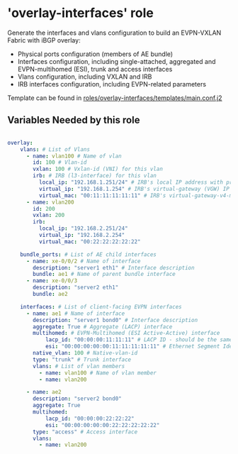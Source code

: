 
# 'overlay-interfaces' role

Generate the interfaces and vlans configuration to build an EVPN-VXLAN Fabric with iBGP overlay:
 - Physical ports configuration (members of AE bundle)
 - Interfaces configuration, including single-attached, aggregated and EVPN-multihomed (ESI), trunk and access interfaces
 - Vlans configuration, including VXLAN and IRB
 - IRB interfaces configuration, including EVPN-related parameters

Template can be found in [roles/overlay-interfaces/templates/main.conf.j2 ](templates/main.conf.j2)

## Variables Needed by this role

```yaml

overlay:
    vlans: # List of Vlans
      - name: vlan100 # Name of vlan
        id: 100 # Vlan-id
        vxlan: 100 # Vxlan-id (VNI) for this vlan
        irb: # IRB (l3-interface) for this vlan
          local_ip: "192.168.1.251/24" # IRB's local IP address with prefix length
          virtual_ip: "192.168.1.254" # IRB's virtual-gateway (VGW) IP address
          virtual_mac: "00:11:11:11:11:11" # IRB's virtual-gateway-v4-mac
      - name: vlan200
        id: 200
        vxlan: 200
        irb:
          local_ip: "192.168.2.251/24"
          virtual_ip: "192.168.2.254"
          virtual_mac: "00:22:22:22:22:22"

    bundle_ports: # List of AE child interfaces
      - name: xe-0/0/2 # Name of interface
        description: "server1 eth1" # Interface description
        bundle: ae1 # Name of parent bundle interface
      - name: xe-0/0/3
        description: "server2 eth1"
        bundle: ae2

    interfaces: # List of client-facing EVPN interfaces
      - name: ae1 # Name of interface
        description: "server1 bond0" # Interface description
        aggregate: True # Aggregate (LACP) interface
        multihomed: # EVPN-Multihomed (ESI Active-Active) interface
            lacp_id: "00:00:00:11:11:11" # LACP ID - should be the same for all interfaces in one segment
            esi: "00:00:00:00:00:11:11:11:11:11" # Ethernet Segment Identifier (ESI) - should be the same for all interfaces in one segment
        native_vlan: 100 # Native-vlan-id
        type: "trunk" # Trunk interface
        vlans: # List of vlan members
          - name: vlan100 # Name of vlan member
          - name: vlan200

      - name: ae2
        description: "server2 bond0"
        aggregate: True
        multihomed:
            lacp_id: "00:00:00:22:22:22"
            esi: "00:00:00:00:00:22:22:22:22:22"
        type: "access" # Access interface
        vlans:
          - name: vlan200

```
